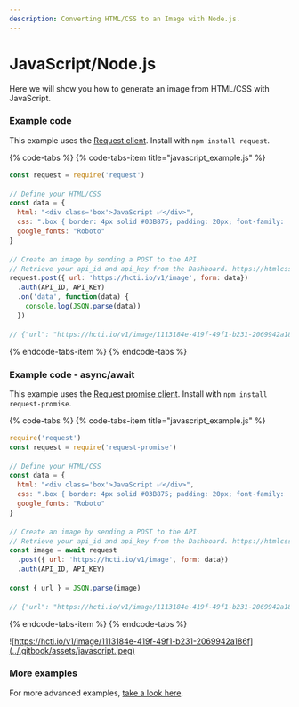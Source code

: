 ```yaml
---
description: Converting HTML/CSS to an Image with Node.js.
---
```


# JavaScript/Node.js

Here we will show you how to generate an image from HTML/CSS with JavaScript.

### Example code

This example uses the [Request client](https://github.com/request/request-promise). Install with `npm install request`.

{% code-tabs %}
{% code-tabs-item title="javascript\_example.js" %}
```javascript
const request = require('request')

// Define your HTML/CSS
const data = {
  html: "<div class='box'>JavaScript ✅</div>",
  css: ".box { border: 4px solid #03B875; padding: 20px; font-family: 'Roboto'; }",
  google_fonts: "Roboto"
}

// Create an image by sending a POST to the API.
// Retrieve your api_id and api_key from the Dashboard. https://htmlcsstoimage.com/dashboard
request.post({ url: 'https://hcti.io/v1/image', form: data})
  .auth(API_ID, API_KEY)
  .on('data', function(data) {
    console.log(JSON.parse(data))
  })

// {"url": "https://hcti.io/v1/image/1113184e-419f-49f1-b231-2069942a186f"}
```
{% endcode-tabs-item %}
{% endcode-tabs %}

### Example code - async/await

This example uses the [Request promise client](https://github.com/request/request-promise). Install with `npm install request-promise`.

{% code-tabs %}
{% code-tabs-item title="javascript\_example.js" %}
```javascript
require('request')
const request = require('request-promise')

// Define your HTML/CSS
const data = {
  html: "<div class='box'>JavaScript ✅</div>",
  css: ".box { border: 4px solid #03B875; padding: 20px; font-family: 'Roboto'; }",
  google_fonts: "Roboto"
}

// Create an image by sending a POST to the API.
// Retrieve your api_id and api_key from the Dashboard. https://htmlcsstoimage.com/dashboard
const image = await request
  .post({ url: 'https://hcti.io/v1/image', form: data})
  .auth(API_ID, API_KEY)

const { url } = JSON.parse(image)

// {"url": "https://hcti.io/v1/image/1113184e-419f-49f1-b231-2069942a186f"}
```
{% endcode-tabs-item %}
{% endcode-tabs %}

![https://hcti.io/v1/image/1113184e-419f-49f1-b231-2069942a186f](../.gitbook/assets/javascript.jpeg)

### More examples

For more advanced examples, [take a look here](../#examples).

